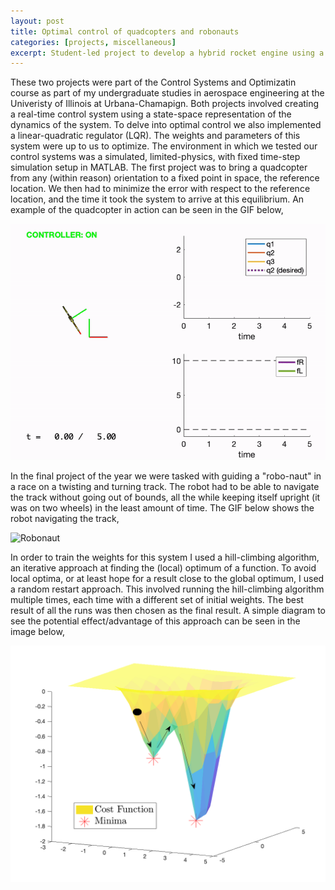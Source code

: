 ```yaml
---
layout: post
title: Optimal control of quadcopters and robonauts
categories: [projects, miscellaneous]
excerpt: Student-led project to develop a hybrid rocket engine using a novel Nytrox-paraffin oxidizer and fuel combination.
---
```


These two projects were part of the Control Systems and Optimizatin course as part of my undergraduate studies in aerospace engineering at the Univeristy of Illinois at Urbana-Chamapign. Both projects involved creating a real-time control system using a state-space representation of the dynamics of the system. To delve into optimal control we also implemented a linear-quadratic regulator (LQR). The weights and parameters of this system were up to us to optimize. The environment in which we tested our control systems was a simulated, limited-physics, with fixed time-step simulation setup in MATLAB. The first project was to bring a quadcopter from any (within reason) orientation to a fixed point in space, the reference location. We then had to minimize the error with respect to the reference location, and the time it took the system to arrive at this equilibrium. An example of the quadcopter in action can be seen in the GIF below,

![Quadcopter](/images/quadcopter.gif)

In the final project of the year we were tasked with guiding a "robo-naut" in a race on a twisting and turning track. The robot had to be able to navigate the track without going out of bounds, all the while keeping itself upright (it was on two wheels) in the least amount of time. The GIF below shows the robot navigating the track, 

![Robonaut](/images/robonaut.gif)

In order to train the weights for this system I used a hill-climbing algorithm, an iterative approach at finding the (local) optimum of a function. To avoid local optima, or at least hope for a result close to the global optimum, I used a random restart approach. This involved running the hill-climbing algorithm multiple times, each time with a different set of initial weights. The best result of all the runs was then chosen as the final result. A simple diagram to see the potential effect/advantage of this approach can be seen in the image below,

![Hill Climbing](/images/hill_climbing.png)



